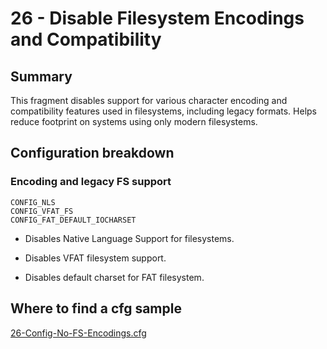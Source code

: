 # 26 - Disable Filesystem Encodings and Compatibility

## Summary

This fragment disables support for various character encoding and compatibility features used in filesystems, including legacy formats. Helps reduce footprint on systems using only modern filesystems.

## Configuration breakdown

### Encoding and legacy FS support

```none
CONFIG_NLS
CONFIG_VFAT_FS
CONFIG_FAT_DEFAULT_IOCHARSET
```

* Disables Native Language Support for filesystems.

* Disables VFAT filesystem support.

* Disables default charset for FAT filesystem.

## Where to find a cfg sample

[26-Config-No-FS-Encodings.cfg](../../beagle-board/6.6.32/packaging/26-Config-No-FS-Encodings.cfg)
